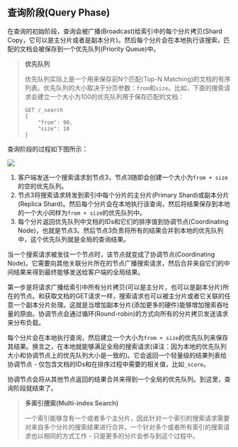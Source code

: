 ## 查询阶段(Query Phase) ##

在查询的初始阶段，查询会被广播(Broadcast)给索引中的每个分片拷贝(Shard Copy，它可以是主分片或者是副本分片)。然后每个分片会在本地执行该搜索，匹配的文档会被保存到一个优先队列(Priority Queue)中。

> **优先队列**
> 
> 优先队列实际上是一个用来保存前N个匹配(Top-N Matching)的文档的有序列表。优先队列的大小取决于分页参数：`from`和`size`。比如，下面的搜索请求会建立一个大小为100的优先队列用于保存匹配的文档：
> 
> ```
> GET /_search
> {
>     "from": 90,
>     "size": 10
> }
> ```

查询阶段的过程如下图所示：

![](http://www.elasticsearch.org/guide/en/elasticsearch/guide/current/images/06-01_query.png)

1. 客户端发送一个搜索请求到节点3，节点3随即会创建一个大小为`from + size`的空的优先队列。
2. 节点3将搜索请求转发到索引中每个分片的主分片(Primary Shard)或副本分片(Replica Shard)。然后每个分片会在本地执行该查询，然后将结果保存到本地的一个大小同样为`from + size`的优先队列中。
3. 每个分片返回优先队列中文档的IDs和它们的排序值到协调节点(Coordinating Node)，也就是节点3。然后节点3负责将所有的结果合并到本地的优先队列中，这个优先队列就是全局的查询结果。

当一个搜索请求被发往一个节点时，该节点就变成了协调节点(Coordinating Node)。它需要向其他关联分片所在的节点广播搜索请求，然后合并来自它们的中间结果来得到最终能够发送给客户端的全局结果。

第一步是将请求广播给索引中所有分片拷贝(可以是主分片，也可以是副本分片)所在的节点。和获取文档的GET请求一样，搜索请求也可以被主分片或者它关联的任意一个副本分片处理。这就是当增加副本分片(添加更多的硬件)能够增加搜索吞吐量的原由。协调节点会通过循环(Round-robin)的方式向所有的分片拷贝发送请求来分布负载。

每个分片会在本地执行查询，然后建立一个大小为`from + size`的优先队列来保存其结果。换言之，在本地就能够满足全局的搜索请求(译注：因为本地的优先队列大小和协调节点上的优先队列大小是一致的)。它会返回一个轻量级的结果列表给协调节点 - 仅包含文档的IDs和在排序过程中需要的相关值，比如`_score`。

协调节点会将从其他节点返回的结果合并来得到一个全局的优先队列。到这里，查询阶段就结束了。

> **多索引搜索(Multi-index Search)**
> 
> 一个索引能够含有一个或者多个主分片，因此针对一个索引的搜索请求需要对来自多个分片的搜索结果进行合并。一个针对多个或者所有索引的搜索请求也以相同的方式工作 - 只是更多的分片会参与到这个过程中。



 






